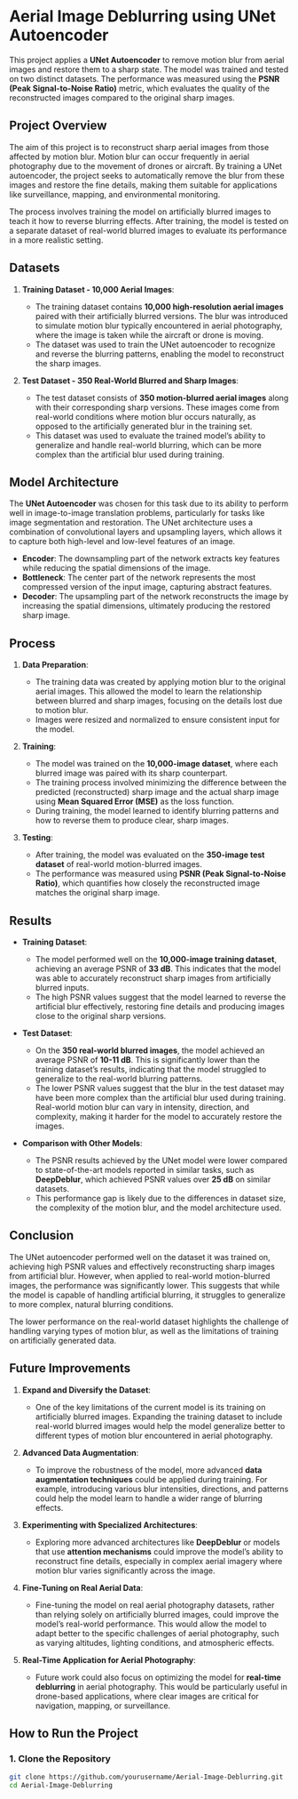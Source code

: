 # Aerial Image Deblurring using UNet Autoencoder

This project applies a **UNet Autoencoder** to remove motion blur from aerial images and restore them to a sharp state. The model was trained and tested on two distinct datasets. The performance was measured using the **PSNR (Peak Signal-to-Noise Ratio)** metric, which evaluates the quality of the reconstructed images compared to the original sharp images.

## Project Overview

The aim of this project is to reconstruct sharp aerial images from those affected by motion blur. Motion blur can occur frequently in aerial photography due to the movement of drones or aircraft. By training a UNet autoencoder, the project seeks to automatically remove the blur from these images and restore the fine details, making them suitable for applications like surveillance, mapping, and environmental monitoring.

The process involves training the model on artificially blurred images to teach it how to reverse blurring effects. After training, the model is tested on a separate dataset of real-world blurred images to evaluate its performance in a more realistic setting.

## Datasets

1. **Training Dataset - 10,000 Aerial Images**:
   - The training dataset contains **10,000 high-resolution aerial images** paired with their artificially blurred versions. The blur was introduced to simulate motion blur typically encountered in aerial photography, where the image is taken while the aircraft or drone is moving.
   - The dataset was used to train the UNet autoencoder to recognize and reverse the blurring patterns, enabling the model to reconstruct the sharp images.

2. **Test Dataset - 350 Real-World Blurred and Sharp Images**:
   - The test dataset consists of **350 motion-blurred aerial images** along with their corresponding sharp versions. These images come from real-world conditions where motion blur occurs naturally, as opposed to the artificially generated blur in the training set.
   - This dataset was used to evaluate the trained model’s ability to generalize and handle real-world blurring, which can be more complex than the artificial blur used during training.

## Model Architecture

The **UNet Autoencoder** was chosen for this task due to its ability to perform well in image-to-image translation problems, particularly for tasks like image segmentation and restoration. The UNet architecture uses a combination of convolutional layers and upsampling layers, which allows it to capture both high-level and low-level features of an image.

- **Encoder**: The downsampling part of the network extracts key features while reducing the spatial dimensions of the image.
- **Bottleneck**: The center part of the network represents the most compressed version of the input image, capturing abstract features.
- **Decoder**: The upsampling part of the network reconstructs the image by increasing the spatial dimensions, ultimately producing the restored sharp image.

## Process

1. **Data Preparation**:
   - The training data was created by applying motion blur to the original aerial images. This allowed the model to learn the relationship between blurred and sharp images, focusing on the details lost due to motion blur.
   - Images were resized and normalized to ensure consistent input for the model.

2. **Training**:
   - The model was trained on the **10,000-image dataset**, where each blurred image was paired with its sharp counterpart.
   - The training process involved minimizing the difference between the predicted (reconstructed) sharp image and the actual sharp image using **Mean Squared Error (MSE)** as the loss function.
   - During training, the model learned to identify blurring patterns and how to reverse them to produce clear, sharp images.

3. **Testing**:
   - After training, the model was evaluated on the **350-image test dataset** of real-world motion-blurred images.
   - The performance was measured using **PSNR (Peak Signal-to-Noise Ratio)**, which quantifies how closely the reconstructed image matches the original sharp image.

## Results

- **Training Dataset**:
  - The model performed well on the **10,000-image training dataset**, achieving an average PSNR of **33 dB**. This indicates that the model was able to accurately reconstruct sharp images from artificially blurred inputs.
  - The high PSNR values suggest that the model learned to reverse the artificial blur effectively, restoring fine details and producing images close to the original sharp versions.

- **Test Dataset**:
  - On the **350 real-world blurred images**, the model achieved an average PSNR of **10-11 dB**. This is significantly lower than the training dataset’s results, indicating that the model struggled to generalize to the real-world blurring patterns.
  - The lower PSNR values suggest that the blur in the test dataset may have been more complex than the artificial blur used during training. Real-world motion blur can vary in intensity, direction, and complexity, making it harder for the model to accurately restore the images.

- **Comparison with Other Models**:
  - The PSNR results achieved by the UNet model were lower compared to state-of-the-art models reported in similar tasks, such as **DeepDeblur**, which achieved PSNR values over **25 dB** on similar datasets.
  - This performance gap is likely due to the differences in dataset size, the complexity of the motion blur, and the model architecture used.

## Conclusion

The UNet autoencoder performed well on the dataset it was trained on, achieving high PSNR values and effectively reconstructing sharp images from artificial blur. However, when applied to real-world motion-blurred images, the performance was significantly lower. This suggests that while the model is capable of handling artificial blurring, it struggles to generalize to more complex, natural blurring conditions.

The lower performance on the real-world dataset highlights the challenge of handling varying types of motion blur, as well as the limitations of training on artificially generated data.

## Future Improvements

1. **Expand and Diversify the Dataset**:
   - One of the key limitations of the current model is its training on artificially blurred images. Expanding the training dataset to include real-world blurred images would help the model generalize better to different types of motion blur encountered in aerial photography.

2. **Advanced Data Augmentation**:
   - To improve the robustness of the model, more advanced **data augmentation techniques** could be applied during training. For example, introducing various blur intensities, directions, and patterns could help the model learn to handle a wider range of blurring effects.

3. **Experimenting with Specialized Architectures**:
   - Exploring more advanced architectures like **DeepDeblur** or models that use **attention mechanisms** could improve the model’s ability to reconstruct fine details, especially in complex aerial imagery where motion blur varies significantly across the image.

4. **Fine-Tuning on Real Aerial Data**:
   - Fine-tuning the model on real aerial photography datasets, rather than relying solely on artificially blurred images, could improve the model’s real-world performance. This would allow the model to adapt better to the specific challenges of aerial photography, such as varying altitudes, lighting conditions, and atmospheric effects.

5. **Real-Time Application for Aerial Photography**:
   - Future work could also focus on optimizing the model for **real-time deblurring** in aerial photography. This would be particularly useful in drone-based applications, where clear images are critical for navigation, mapping, or surveillance.

## How to Run the Project

### 1. Clone the Repository

```bash
git clone https://github.com/yourusername/Aerial-Image-Deblurring.git
cd Aerial-Image-Deblurring
